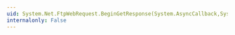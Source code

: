 ```yaml
---
uid: System.Net.FtpWebRequest.BeginGetResponse(System.AsyncCallback,System.Object)
internalonly: False
---
```


